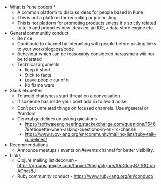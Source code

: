 -   What is Pune coders ?
    -   A common platform to discuss ideas for people based in Pune
    -   This is not a platform for recruiting or job hunting
    -   This is not platform for promoting products unless it's strictly related to tech and promotes new ideas ex. an IDE, a data store engine etc.
-   General communitiy conduct
    -   Be nice
    -   Contribute to channel by interacting with people before posting links to your work/blogpost/code
    -   Behaviour which can be reasonably considered harassment will not be tolerated
    -   Technical arguments
        -   Keep it short
        -   Stick to facts
        -   Leave people out of it
        -   No flame wars
-   Slack etiquettes
    -   To avoid chattyness start thread on a conversation
    -   If someone has made your point add :thumbsup: to avoid noise
    -   Don't put unrelated things on focused channels. Use #general or #random
    -   General guidelines on asking questions
        -   <https://softwareengineering.stackexchange.com/questions/154676/etiquette-when-asking-questions-in-an-irc-channel>
        -   <https://www.ruby-lang.org/en/community/mailing-lists/ruby-talk-guidelines/>
-   Recommendations
    -   Announce meetups / events on #events channel for better visibility.
-   Links
    -   Clojure mailing list decorum - <https://groups.google.com/forum/#!msg/clojure/t0pGIuoyB7I/RQtuuAOhes8J>
    -   Ruby community conduct - <https://www.ruby-lang.org/en/conduct/>
